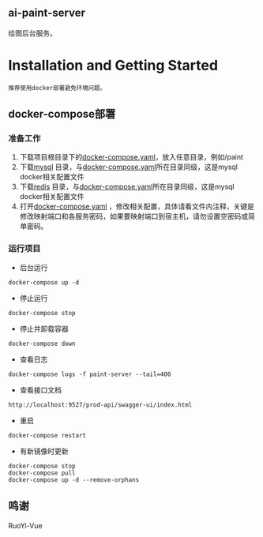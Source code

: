 ## ai-paint-server

绘图后台服务。

# Installation and Getting Started

`推荐使用docker部署避免环境问题。`

## docker-compose部署

### 准备工作

1. 下载项目根目录下的[docker-compose.yaml](paint-admin%2Fdocker-compose.yaml)，放入任意目录，例如/paint
2. 下载[mysql](paint-admin%2Fsrc%2Fmain%2Fresources%2Fdocker%2Fmysql)
   目录，与[docker-compose.yaml](paint-admin%2Fdocker-compose.yaml)所在目录同级，这是mysql docker相关配置文件
3. 下载[redis](paint-admin%2Fsrc%2Fmain%2Fresources%2Fdocker%2Fredis)
   目录，与[docker-compose.yaml](paint-admin%2Fdocker-compose.yaml)所在目录同级，这是mysql docker相关配置文件
4. 打开[docker-compose.yaml](paint-admin%2Fdocker-compose.yaml)
   ，修改相关配置，具体请看文件内注释，关键是修改映射端口和各服务密码，如果要映射端口到宿主机，请勿设置空密码或简单密码。

### 运行项目

* 后台运行

```
docker-compose up -d
```

* 停止运行

```
docker-compose stop
```

* 停止并卸载容器

```
docker-compose down
```

* 查看日志

```
docker-compose logs -f paint-server --tail=400
```

* 查看接口文档

```
http://localhost:9527/prod-api/swagger-ui/index.html
```

* 重启

```
docker-compose restart
```

* 有新镜像时更新

```
docker-compose stop
docker-compose pull
docker-compose up -d --remove-orphans
```

## 鸣谢

RuoYi-Vue